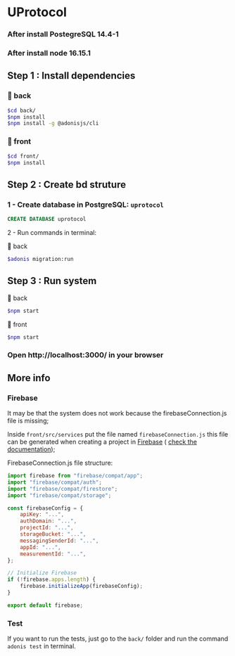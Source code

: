 # UProtocol

### After install PostegreSQL 14.4-1
### After install node 16.15.1

## Step 1 : Install dependencies
### 📂 back
```bash
$cd back/
$npm install
$npm install -g @adonisjs/cli
```
### 📂 front
```bash
$cd front/
$npm install
```
## Step 2 : Create bd struture

### 1 - Create database in PostgreSQL: `uprotocol`

```SQL
CREATE DATABASE uprotocol
```

2 - Run commands in terminal:

📂 back
```bash
$adonis migration:run
```

## Step 3 : Run system

📂 back
```bash
$npm start
```
📂 front
```bash
$npm start
```
### Open http://localhost:3000/ in your browser

## More info

### Firebase
It may be that the system does not work because the firebaseConnection.js file is missing;

Inside `front/src/services` put the file named `firebaseConnection.js` this file can be generated when creating a project in [Firebase](https://firebase.google.com/ "Firebase") ( [check the documentation](https://firebase.google.com/docs/web/setup "Documentation"));


FirebaseConnection.js file structure:
```javascript
import firebase from "firebase/compat/app";
import "firebase/compat/auth";
import "firebase/compat/firestore";
import "firebase/compat/storage";

const firebaseConfig = {
    apiKey: "...",
    authDomain: "...",
    projectId: "...",
    storageBucket: "...",
    messagingSenderId: "...",
    appId: "...",
    measurementId: "...",
};

// Initialize Firebase
if (!firebase.apps.length) {
    firebase.initializeApp(firebaseConfig);
}

export default firebase;
```

### Test
If you want to run the tests, just go to the `back/` folder and run the command `adonis test` in terminal.

